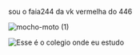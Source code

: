 sou o faia244 da vk vermelha do 446 

![mocho-moto (1)](https://github.com/user-attachments/assets/21b53807-e6d6-42d0-abdf-982afdeb859a)

![Esse é o colegio onde eu estudo](https://cesfcl.com.br/)
